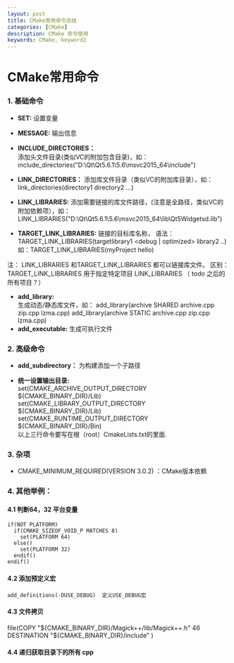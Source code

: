 ```yaml
---
layout: post
title: CMake常用命令总结
categories: [CMake]
description: CMake 命令使用
keywords: CMake, keyword2
---
```


# CMake常用命令

### 1. 基础命令

- **SET:**  设置变量
- **MESSAGE:** 输出信息
	
- **INCLUDE_DIRECTORIES：**  
	添加头文件目录(类似VC的附加包含目录)，如：include_directories("D:\Qt\Qt5.6.1\5.6\msvc2015_64\include")
- **LINK_DIRECTORIES：** 
	添加库文件目录（类似VC的附加库目录），如：link_directories(directory1 directory2 ...)
- **LINK_LIBRARIES:** 
	添加需要链接的库文件路径，(注意是全路径，类似VC的附加依赖项），如：LINK_LIBRARIES("D:\Qt\Qt5.6.1\5.6\msvc2015_64\lib\Qt5Widgetsd.lib")
- **TARGET_LINK_LIBRARIES:** 
	链接的目标库名称，
	语法：TARGET_LINK_LIBRARIES(targetlibrary1 <debug | optimized> library2 ..)  
	如：TARGET_LINK_LIBRARIES(myProject hello)

注： LINK_LIBRARIES 和TARGET_LINK_LIBRARIES 都可以链接库文件。
	区别：
		TARGET_LINK_LIBRARIES  用于指定特定项目
		LINK_LIBRARIES  （ todo 之后的所有项目？）

- **add_library:**   
	 生成动态/静态库文件，如：
		add_library(archive SHARED archive.cpp zip.cpp lzma.cpp)
		add_library(archive STATIC archive.cpp zip.cpp lzma.cpp)
- **add_executable:** 生成可执行文件

### 2. 高级命令
- **add_subdirectory：** 为构建添加一个子路径

- **统一设置输出目录:**  
	set(CMAKE_ARCHIVE_OUTPUT_DIRECTORY ${CMAKE_BINARY_DIR}/Lib)
	set(CMAKE_LIBRARY_OUTPUT_DIRECTORY ${CMAKE_BINARY_DIR}/Lib)
	set(CMAKE_RUNTIME_OUTPUT_DIRECTORY ${CMAKE_BINARY_DIR}/Bin)  
	以上三行命令要写在根（root）CmakeLists.txt的里面.
### 3. 杂项



- CMAKE_MINIMUM_REQUIRED(VERSION 3.0.2) ：CMake版本依赖


### 4. 其他举例：
#### 4.1 判断64，32 平台变量

	if(NOT PLATFORM)
	  if(CMAKE_SIZEOF_VOID_P MATCHES 8)
	    set(PLATFORM 64)
	  else()
	    set(PLATFORM 32)
	  endif()
	endif()

#### 4.2 添加预定义宏 
	add_definitions(-DUSE_DEBUG)  定义USE_DEBUG宏

#### 4.3 文件拷贝
file(COPY  "${CMAKE_BINARY_DIR}/Magick++/lib/Magick++.h"  
46 DESTINATION  "${CMAKE_BINARY_DIR}/include"  )

#### 4.4 递归获取目录下的所有 cpp